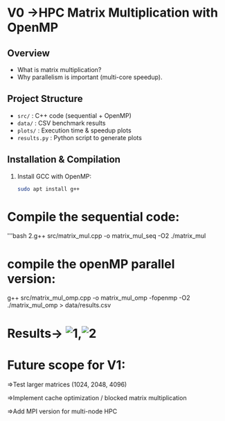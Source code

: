 # V0 ->HPC Matrix Multiplication with OpenMP

## Overview
- What is matrix multiplication?
- Why parallelism is important (multi-core speedup).

## Project Structure
- `src/` : C++ code (sequential + OpenMP)
- `data/` : CSV benchmark results
- `plots/` : Execution time & speedup plots
- `results.py` : Python script to generate plots



## Installation & Compilation
1. Install GCC with OpenMP:
   ```bash
   sudo apt install g++

 # Compile the sequential code: 
 '''bash 
2.g++ src/matrix_mul.cpp -o matrix_mul_seq -O2
./matrix_mul
# compile the openMP parallel version:
g++ src/matrix_mul_omp.cpp -o matrix_mul_omp -fopenmp -O2
./matrix_mul_omp > data/results.csv

# Results-> ![1](plots/speedup.png),![2](plots/time_vs_size.png)
# Future scope for V1:
=>Test larger matrices (1024, 2048, 4096)

=>Implement cache optimization / blocked matrix multiplication

=>Add MPI version for multi-node HPC

